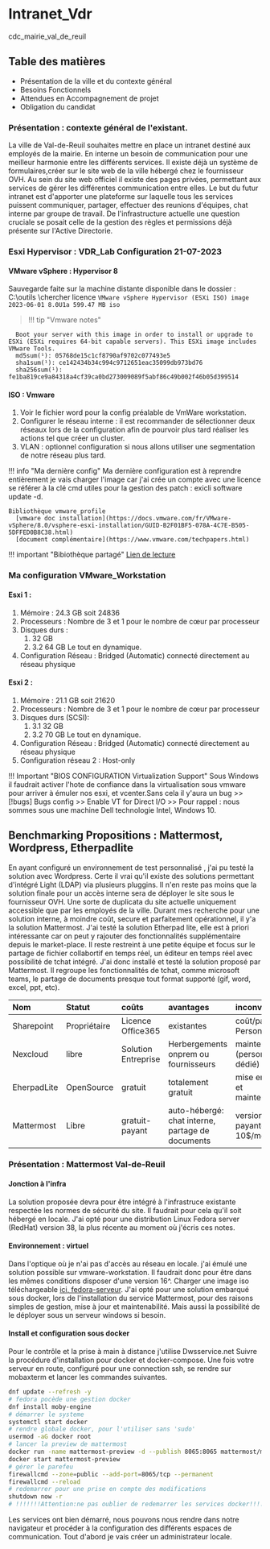 # Intranet_Vdr
cdc_mairie_val_de_reuil

## Table des matières

-  Présentation de la ville et du contexte général
-  Besoins Fonctionnels
-  Attendues en Accompagnement de projet
-  Obligation du candidat


### Présentation : contexte général de l'existant.
La ville de Val-de-Reuil souhaites mettre en place un intranet destiné aux employés de la mairie. En interne un besoin de communication pour une meilleur harmonie entre les différents services. Il existe déjà un système de formulaires,créer sur le site web de la ville hébergé chez le fournisseur OVH. Au sein du site web officiel il existe des pages privées, permettant aux services de gérer les différentes communication entre elles. Le but du futur intranet est d'apporter une plateforme sur laquelle tous les services puissent communiquer, partager, effectuer des reunions d'équipes, chat interne par groupe de travail.
De l'infrastructure actuelle une question cruciale se posait celle de la gestion des règles et permissions déjà présente sur l'Active Directorie. 

### Esxi Hypervisor : VDR_Lab Configuration 21-07-2023

#### VMware vSphere :  Hypervisor 8

Sauvegarde faite sur la machine distante disponible dans le dossier : C:\outils \chercher licence `VMware vSphere Hypervisor (ESXi ISO) image 2023-06-01 8.0U1a 599.47 MB iso`

> !!! tip  "Vmware notes"

      Boot your server with this image in order to install or upgrade to ESXi (ESXi requires 64-bit capable servers). This ESXi image includes VMware Tools.
      md5sum(¹): 05768de15c1cf8790af9702c077493e5
      sha1sum(¹): ce142434b34c994c9712651eac35099db973bd76
      sha256sum(¹): fe1ba819ce9a84318a4cf39ca0bd273009089f5abf86c49b002f46b05d399514

#### ISO : Vmware

1. Voir le fichier word pour la config préalable de VmWare workstation.
2. Configurer le réseau interne : il est recommander de sélectionner deux réseaux lors de la configuration afin de pourvoir plus tard réaliser les actions tel que créer un cluster.
3. VLAN : optionnel configuration si nous allons utiliser une segmentation de notre réseau plus tard.

!!! info "Ma dernière config"
      Ma dernière configuration est à reprendre entièrement
      je vais charger l'image car j'ai crée un compte avec une licence se référer à la clé
      cmd utiles pour la gestion des patch : exicli software update -d.

    Bibliothèque vmware_profile
      [vmware doc installation](https://docs.vmware.com/fr/VMware-vSphere/8.0/vsphere-esxi-installation/GUID-B2F01BF5-078A-4C7E-B505-5DFFED0B8C38.html)
      [document complémentaire](https://www.vmware.com/techpapers.html)

!!! important "Bibiothèque partagé"
     [Lien de lecture](https://docs.vmware.com/share/b0e058e558983c20f66775f67c0f5436)


### Ma configuration VMware_Workstation

#### Esxi 1 :

1. Mémoire : 24.3 GB soit 24836
2. Processeurs : Nombre de 3 et 1 pour le nombre de cœur par processeur
3. Disques durs :
   1. 32 GB
   2. 3.2 64 GB
      Le tout en dynamique.
4. Configuration Réseau : Bridged (Automatic) connecté directement au réseau physique

#### Esxi 2 :

1. Mémoire : 21.1 GB soit 21620
2. Processeurs : Nombre de 3 et 1 pour le nombre de cœur par processeur
3. Disques durs (SCSI):
   1. 3.1 32 GB
   2. 3.2 70 GB
      Le tout en dynamique.
4. Configuration Réseau : Bridged (Automatic) connecté directement au réseau physique
5. Configuration réseau 2 : Host-only

!!! Important "BIOS CONFIGURATION Virtualization Support"
     Sous Windows il faudrait activer l'hote de confiance dans la virtualisation sous vmware pour arriver à émuler nos esxi, et vcenter.Sans cela il y'aura un bug
      >> [!bugs] Bugs config
      >> Enable VT for Direct I/O
      >> Pour rappel : nous sommes sous une machine Dell technologie Intel, Windows 10.


## Benchmarking Propositions : Mattermost, Wordpress, Etherpadlite

En ayant configuré un environnement de test personnalisé , j'ai pu testé la solution avec Wordpress. Certe il vrai qu'il existe des solutions permettant d'intégré Light (LDAP) via plusieurs pluggins. Il n'en reste pas moins que la solution finale pour un accès interne sera de déployer le site sous le fournisseur OVH. Une sorte de duplicata du site actuelle uniquement accessible que par les employés de la ville. Durant mes recherche pour une solution interne, à moindre coût, secure et parfaitement opérationnel, il y'a la solution Mattermost. J'ai testé la solution Etherpad lite, elle est à priori intéressante car on peut y rajouter des fonctionnalités supplémentaire depuis le market-place. Il reste restreint à une petite équipe et focus sur le partage de fichier collabortif en temps réel, un éditeur en temps réel avec possibilité de tchat intégré.
J'ai donc installé et testé la solution proposé par Mattermost. Il regroupe les fonctionnalités de tchat, comme microsoft teams, le partage de documents presque tout format supporté (gif, word, excel, ppt, etc).

|Nom |Statut | coûts | avantages | inconvenients |lien |
|:---|:-------|:-----|:----------|:--------------|:-----|
|Sharepoint| Propriétaire |Licence Office365| existantes| coût/par Personne|[Microsoft sharepoint](https://www.microsoft.com/fr-fr/microsoft-365/sharepoint/collaboration)|
|Nexcloud| libre | Solution Entreprise | Herbergements onprem ou fournisseurs| maintenabilité (personne dédié)|[NextCloud](https://nextcloud.com/fr/install)|
|EherpadLite| OpenSource| gratuit|totalement gratuit| mise en place et maintenance|[etherpadLite](https://github.com/ether/etherpad-lite)|
|Mattermost | Libre| gratuit-payant| auto-hébergé: chat interne, partage de documents|version payante 10$/mois| [mattermost](https://mattermost.com)|




### Présentation : Mattermost Val-de-Reuil

#### Jonction à l'infra
La solution proposée devra pour être intégré à l'infrastruce existante respectée les normes de sécurité du site. Il faudrait pour cela qu'il soit hébergé en locale. J'ai opté pour une distribution Linux Fedora server (RedHat) version 38, la plus récente au moment où j'écris ces notes. 

#### Environnement : virtuel
Dans l'optique où je n'ai pas d'accès au réseau en locale. j'ai émulé une solution possible sur vmware-workstation.
Il faudrait donc pour être dans les mêmes conditions disposer d'une version 16^. Charger une image iso téléchargeable [ici, fedora-serveur](https://fedoraproject.org/server/).
J'ai opté pour une solution embarqué sous docker, lors de  l'installation du service Mattermost, pour des raisons simples de gestion, mise à jour et maintenabilité. Mais aussi la possibilité de le déployer sous un serveur windows si besoin.

#### Install et configuration sous docker
Pour le contrôle et la prise à main à distance j'utilise Dwsservice.net
Suivre la procédure d'installation pour docker et docker-compose.
Une fois votre serveur en route, configuré pour une connection ssh, se rendre sur mobaxterm et lancer les commandes suivantes.
```bash
dnf update --refresh -y 
# fedora pocède une gestion docker
dnf install moby-engine
# démarrer le systeme 
systemctl start docker
# rendre globale docker, pour l'utiliser sans 'sudo'
usermod -aG docker root
# lancer la preview de mattermost
docker run -name mattermost-preview -d --publish 8065:8065 mattermost/mattermost-preview
docker start mattermost-preview
# gérer le parefeu
firewallcmd --zone=public --add-port=8065/tcp --permanent
firewallcmd --reload
# redemarrer pour une prise en compte des modifications 
shutdown now -r
# !!!!!!!Attention:ne pas oublier de redemarrer les services docker!!!!!!!!
```
Les services ont bien démarré, nous pouvons nous rendre dans notre navigateur et procéder à la configuration des différents espaces de communication.
Tout d'abord je vais créer un administrateur locale.